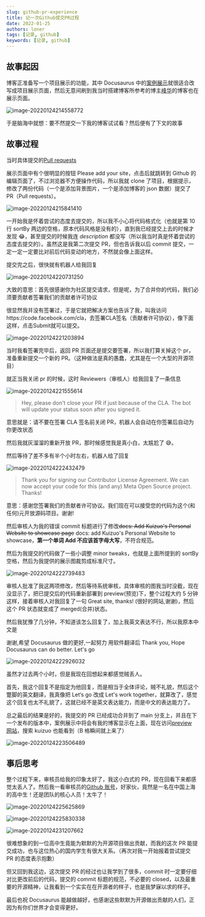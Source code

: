```yaml
---
slug: github-pr-experience
title: 记一次Github提交PR过程
date: 2022-01-25
authors: loner
tags: [记录, github]
keywords: [记录, github]
---
```


## 故事起因

博客正准备写一个项目展示的功能，其中 Docusaurus 中的[案例展示](https://docusaurus.io/zh-CN/showcase)就很适合改写成项目展示页面，然后无意间刷到我当时搭建博客所参考的博主[峰华](https://zxuqian.cn/)的博客也在展示页面。

![image-20220124214558772](https://img.kuizuo.cn/20220124214558.png)

于是脑海中就想：要不然提交一下我的博客试试看？然后便有了下文的故事

<!-- truncate -->

## 故事过程

当时具体提交的[Pull requests](https://github.com/facebook/docusaurus/pull/6458)

展示页面中有个很明显的按钮 Please add your site，点击后就跳转到 Github 的编辑页面了，不过浏览器不方便操作代码，所以我就 clone 了项目，根据提示，修改了两份代码（一个是添加背景图片，一个是添加博客的 json 数据）提交了 PR（Pull requests）。

![image-20220124215841410](https://img.kuizuo.cn/20220124215841.png)

一开始我是怀着尝试的态度去提交的，所以我不小心将代码格式化（也就是第 10 行 sortBy 两边的空格，原本代码风格是没有的），直到我已经提交上去的时候才发现 😂，甚至提交的时候我连 _description_ 都没写（所以我当时真是怀着尝试的态度去提交的）。虽然这是我第二次提交 PR，但也告诉我以后 commit 提交，一定一定一定要比对前后代码变动的地方，不然就会像上面这样。

提交完之后，很快就有机器人给我回复

![image-20220124220731250](https://img.kuizuo.cn/20220124220731.png)

大致的意思：首先很感谢你为社区提交请求，但是呢，为了合并你的代码，我们必须要贡献者签署我们的贡献者许可协议

很显然我并没有签署过，于是它就把解决方案也告诉了我，叫我访问https://code.facebook.com/cla，去签署CLA签名（贡献者许可协议），像下面这样，点击Submit就可以提交。

![image-20220124221203894](https://img.kuizuo.cn/20220124221203.png)

当时我看签署完毕后，返回 PR 页面还是提交要签署，所以我打算关掉这个 pr，准备重新提交一个新的 PR。（这种做法是真的愚蠢，尤其是在一个大型的开源项目）

就正当我关闭 pr 的时候，这时 Reviewers（审核人）给我回复了一条信息

![image-20220124221555614](https://img.kuizuo.cn/20220124221555.png)

> Hey, please don't close your PR if just because of the CLA. The bot will update your status soon after you signed it.

意思就是：请不要在签署 CLA 签名前关闭 PR，机器人会自动在你签署后自动为你更改状态

然后我就灰溜溜的重新开放 PR，那时候感觉我是真小白，太尴尬了 😅。

然后等待了差不多有半个小时左右，机器人给了回复

![image-20220124222432479](https://img.kuizuo.cn/20220124222432.png)

> Thank you for signing our Contributor License Agreement. We can now accept your code for this (and any) Meta Open Source project. Thanks!

意思：感谢您签署我们的贡献者许可协议。我们现在可以接受您的代码为这个(和任何)元开放源码项目。谢谢!

然后审核人为我的错误 commit 标题进行了修改~~docs: Add Kuizuo's Personal Website to showcase page~~ docs: add Kuizuo's Personal Website to showcase，**第一个单词 Add 不应该首字母大写**，不符合规范。

然后为我提交的代码做了一些小调整 minor tweaks，也就是上面所提到的 sortBy 空格，然后为我提供的展示图裁剪成标准尺寸。

![image-20220124222739483](https://img.kuizuo.cn/20220124222739.png)

审核人批准了我这两项修改，然后等待系统审核，具体审核的图我当时没截，现在没显示了，把已提交后的代码重新部署到 preview(预览)下，整个过程大约 5 分钟这样，接着审核人对我回复了一句 Great site, thanks! (很好的网站,谢谢)，然后这个 PR 状态就变成了 merged(合并)状态。

然后我犹豫了几分钟，不知道该怎么回复了，加上我英文表达不行，所以我原本中文是

谢谢,希望 Docusaurus 做的更好,一起努力 用软件翻译后 Thank you, Hope Docusaurus can do better. Let's go

![image-20220124222926032](https://img.kuizuo.cn/20220124222926.png)

虽然才过去两个小时，但是我现在回想起来都感觉贼丢人。

首先，我这个回复不是指定为他回复，而是相当于全体评论，贼不礼貌，然后这个蹩脚的英文翻译，我真像把 Let‘s go 改成 Let's work together，就算改了，感觉这个回复也太不礼貌了，这就已经不是英文表达能力，而是中文的表达能力了。

总之最后的结果是好的，我提交的 PR 已经成功合并到了 main 分支上，并且在下一个发布的版本中，案例展示中将会有我的博客显示在上面，现在访问[preview 网站](https://deploy-preview-6458--docusaurus-2.netlify.app/showcase/?name=kuizuo)，搜索 kuizuo 也能看到（B 格瞬间就上来了）

![image-20220124223506489](https://img.kuizuo.cn/20220124223506.png)

## 事后思考

整个过程下来，审核员给我的印象太好了，我这小白式的 PR，现在回看下来都感觉太丢人了。然后我一看审核员的[Github 账号](https://github.com/Josh-Cena)，好家伙，竟然是一名在中国上海的高中生！还是团队的核心人员！太牛了！

![image-20220124225625869](https://img.kuizuo.cn/20220124225625.png)

![image-20220124225830338](https://img.kuizuo.cn/20220124225830.png)

![image-20220124231207662](https://img.kuizuo.cn/20220124231207.png)

很难想象的到一位高中生竟能为默默的为开源项目做出贡献，而我的这次 PR 能提交成功，也与这位热心的国内学生有很大关系。（再次对我一开始报着尝试提交 PR 的态度表示抱歉）

但又回到我这边，这次提交 PR 的经过也让我学到了很多，commit 时一定要仔细对比更改前后的代码，提交的 commit 标题的规范，不必要的 closed，以及最重要的开源精神，让我看到一个实实在在开源者的样子，也是我梦寐以求的样子。

最后也祝 Docusaurus 能越做越好，也感谢这些默默为开源做出贡献的人们，正因为有你们世界才会变得更好。
